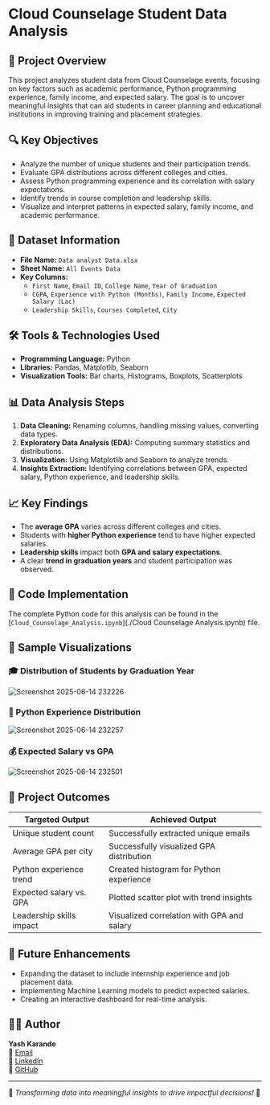 # Cloud Counselage Student Data Analysis

## 📌 Project Overview

This project analyzes student data from Cloud Counselage events, focusing on key factors such as academic performance, Python programming experience, family income, and expected salary. The goal is to uncover meaningful insights that can aid students in career planning and educational institutions in improving training and placement strategies.

## 🔍 Key Objectives

- Analyze the number of unique students and their participation trends.
- Evaluate GPA distributions across different colleges and cities.
- Assess Python programming experience and its correlation with salary expectations.
- Identify trends in course completion and leadership skills.
- Visualize and interpret patterns in expected salary, family income, and academic performance.

## 📂 Dataset Information

- **File Name:** `Data analyst Data.xlsx`
- **Sheet Name:** `All Events Data`
- **Key Columns:**
  - `First Name`, `Email ID`, `College Name`, `Year of Graduation`
  - `CGPA`, `Experience with Python (Months)`, `Family Income`, `Expected Salary (Lac)`
  - `Leadership Skills`, `Courses Completed`, `City`

## 🛠️ Tools & Technologies Used

- **Programming Language:** Python
- **Libraries:** Pandas, Matplotlib, Seaborn
- **Visualization Tools:** Bar charts, Histograms, Boxplots, Scatterplots

## 📊 Data Analysis Steps

1. **Data Cleaning:** Renaming columns, handling missing values, converting data types.
2. **Exploratory Data Analysis (EDA):** Computing summary statistics and distributions.
3. **Visualization:** Using Matplotlib and Seaborn to analyze trends.
4. **Insights Extraction:** Identifying correlations between GPA, expected salary, Python experience, and leadership skills.

## 📈 Key Findings

- The **average GPA** varies across different colleges and cities.
- Students with **higher Python experience** tend to have higher expected salaries.
- **Leadership skills** impact both **GPA and salary expectations**.
- A clear **trend in graduation years** and student participation was observed.

## 📜 Code Implementation

The complete Python code for this analysis can be found in the [`Cloud_Counselage_Analysis.ipynb`](./Cloud Counselage Analysis.ipynb) file.

## 📌 Sample Visualizations

### 🎓 Distribution of Students by Graduation Year
![Screenshot 2025-06-14 232226](https://github.com/user-attachments/assets/bbc6237d-b68c-4e96-9708-f9f3b3aeb02f)



### 🐍 Python Experience Distribution
![Screenshot 2025-06-14 232257](https://github.com/user-attachments/assets/3ea1ac3c-b3f8-4eb9-9b33-8564f315a493)



### 💰 Expected Salary vs GPA
![Screenshot 2025-06-14 232501](https://github.com/user-attachments/assets/78fb3163-f2f3-452e-a0c4-9213c13f1211)



## 📌 Project Outcomes

| Targeted Output          | Achieved Output                            |
| ------------------------ | ------------------------------------------ |
| Unique student count     | Successfully extracted unique emails       |
| Average GPA per city     | Successfully visualized GPA distribution   |
| Python experience trend  | Created histogram for Python experience    |
| Expected salary vs. GPA  | Plotted scatter plot with trend insights   |
| Leadership skills impact | Visualized correlation with GPA and salary |

## 🚀 Future Enhancements

- Expanding the dataset to include internship experience and job placement data.
- Implementing Machine Learning models to predict expected salaries.
- Creating an interactive dashboard for real-time analysis.

## 👨‍💻 Author

**Yash Karande**  
📧 [Email](mailto:your-yashvkarande@gmail.com)  
🔗 [LinkedIn](https://www.linkedin.com/in/yash-karande-b3544a2a1/)  
📂 [GitHub](https://github.com/Yashkarand)

---

🌟 _Transforming data into meaningful insights to drive impactful decisions!_ 🚀
